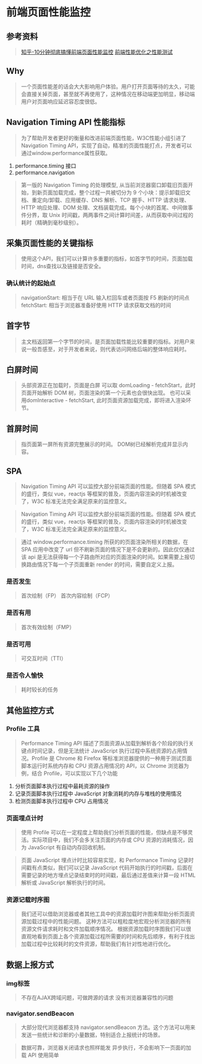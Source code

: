 # 前端页面性能监控

## 参考资料

> [知乎-10分钟彻底搞懂前端页面性能监控](https://zhuanlan.zhihu.com/p/82981365
)
> [前端性能优化之性能测试](https://juejin.im/post/5a41abb35188252a3d383eb8)

## Why
> 一个页面性能差的话会大大影响用户体验。用户打开页面等待的太久，可能会直接关掉页面，甚至就不再使用了，这种情况在移动端更加明显，移动端用户对页面响应延迟容忍度很低。

## Navigation Timing API 性能指标
> 为了帮助开发者更好的衡量和改进前端页面性能，W3C性能小组引进了Navigation Timing API，实现了自动，精准的页面性能打点，开发者可以通过window.performance属性获取。

1. performance.timing 接口
2. performance.navigation

> 第一版的 Navigation Timing 的处理模型, 从当前浏览器窗口卸载旧页面开始，到新页面加载完成，整个过程一共被切分为 9 个小块：提示卸载旧文档、重定向/卸载、应用缓存、DNS 解析、TCP 握手、HTTP 请求处理、HTTP 响应处理、DOM 处理、文档装载完成。每个小块的首尾、中间做事件分界，取 Unix 时间戳，两两事件之间计算时间差，从而获取中间过程的耗时（精确到毫秒级别）。

## 采集页面性能的关键指标
> 使用这个API，我们可以计算许多重要的指标，如首字节的时间，页面加载时间，dns查找以及链接是否安全。

### 确认统计的起始点
> navigationStart: 相当于在 URL 输入栏回车或者页面按 F5 刷新的时间点
> fetchStart: 相当于浏览器准备好使用 HTTP 请求获取文档的时间

## 首字节
> 主文档返回第一个字节的时间，是页面加载性能比较重要的指标。对用户来说一般吾感至，对于开发者来说，则代表访问网络后端的整体响应耗时。

## 白屏时间
> 头部资源正在加载时，页面是白屏
> 可以取 domLoading - fetchStart，此时页面开始解析 DOM 树，页面渲染的第一个元素也会很快出现。
> 也可以采用domInteractive - fetchStart, 此时页面资源加载完成，即将进入渲染环节。

## 首屏时间
> 指页面第一屏所有资源完整展示的时间。
> DOM树已经解析完成并显示内容。

## SPA
> Navigation Timing API 可以监控大部分前端页面的性能。但随着 SPA 模式的盛行，类似 vue，reactjs 等框架的普及，页面内容渲染的时机被改变了，W3C 标准无法完全满足原来的监控意义。

> Navigation Timing API 可以监控大部分前端页面的性能。但随着 SPA 模式的盛行，类似 vue，reactjs 等框架的普及，页面内容渲染的时机被改变了，W3C 标准无法完全满足原来的监控意义。

> 通过 window.performance.timing 所获的的页面渲染所相关的数据，在 SPA 应用中改变了 url 但不刷新页面的情况下是不会更新的。因此仅仅通过该 api 是无法获得每一个子路由所对应的页面渲染的时间。如果需要上报切换路由情况下每一个子页面重新 render 的时间，需要自定义上报。

### 是否发生 
> 首次绘制（FP）
> 首次内容绘制（FCP）

### 是否有用
> 首次有效绘制（FMP）

### 是否可用
> 可交互时间（TTI）

### 是否令人愉快
> 耗时较长的任务

## 其他监控方式
### Profile 工具
> Performance Timing API 描述了页面资源从加载到解析各个阶段的执行关键点时间记录，但是无法统计 JavaScript 执行过程中系统资源的占用情况。Profile 是 Chrome 和 Firefox 等标准浏览器提供的一种用于测试页面脚本运行时系统内存和 CPU 资源占用情况的 API，以 Chrome 浏览器为例，结合 Profile，可以实现以下几个功能

1. 分析页面脚本执行过程中最耗资源的操作
2. 记录页面脚本执行过程中 JavaScript 对象消耗的内存与堆栈的使用情况
3. 检测页面脚本执行过程中 CPU 占用情况

### 页面埋点计时
> 使用 Profile 可以在一定程度上帮助我们分析页面的性能，但缺点是不够灵活。实际项目中，我们不会多关注页面的内存或 CPU 资源的消耗情况，因为 JavaScript 有自动内存回收机制。

> 页面 JavaScript 埋点计时比较容易实现，和 Performance Timing 记录时间戳有点类似，我们可以记录 JavaScript 代码开始执行的时间戳，后面在需要记录的地方埋点记录结束时的时间戳，最后通过差值来计算一段 HTML 解析或 JavaScript 解析执行的时间。

### 资源记载时序图

> 我们还可以借助浏览器或者其他工具中的资源加载时许图来帮助分析页面资源加载过程中的性能问题。
> 这种方法可以粗粒度地宏观分析浏览器的所有资源文件请求耗时和文件加载顺序情况。 
> 根据资源加载时序图我们可以很直观地看到页面上各个资源加载过程所需要的时间和先后顺序，有利于找出加载过程中比较耗时的文件资源，帮助我们有针对性地进行优化。


## 数据上报方式
### img标签
> 不存在AJAX跨域问题，可做跨源的请求
> 没有浏览器兼容性的问题

### navigator.sendBeacon
> 大部分现代浏览器都支持 navigator.sendBeacon 方法。这个方法可以用来发送一些统计和诊断的小量数据，特别适合上报统计的场景。

> 数据可靠，浏览器关闭请求也照样能发
> 异步执行，不会影响下一页面的加载
> API 使用简单


